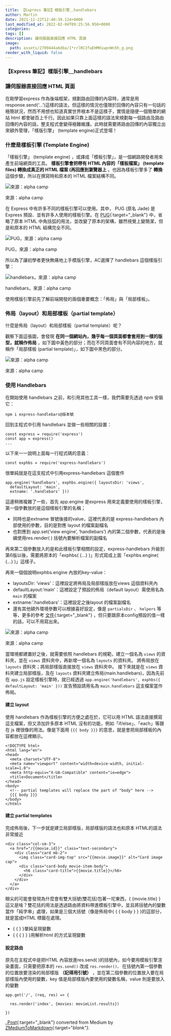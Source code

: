 ```yaml
---
title: 【Express 筆記】樣版引擎＿handlebars
author: Martin
date: 2021-12-22T12:40:39.124+0000
last_modified_at: 2022-02-04T09:25:56.958+0000
categories: 
tags: []
description: 讓伺服器直接回應 HTML 頁面
image:
  path: assets/2709444a6dba/1*rrlRC3faEHMHiwpnWn5h_g.png
render_with_liquid: false
---
```


### 【Express 筆記】樣版引擎＿handlebars
### 讓伺服器直接回應 HTML 頁面

在剛學習express 作為後端框架，規劃路由回傳的內容時，通常是用response\.send\(‘…’\)這樣的語法，但這樣的情況也僅限於回傳的內容只有一句話的極簡狀況，然而不用想也知道真實世界根本不是這樣子，實情是隨便一個簡單的網站 html 都會破百上千行。因此如果只靠上面這樣的語法來規劃每一個路由及路由回傳的內容的話，整支程式會變得極難維護。此時就需要將路由回傳的內容獨立出來額外管理，「樣版引擎」 \(template engine\)正式登場！
### 什麼是樣板引擎 \(Template Engine\)

「樣板引擎」 \(template engine\) ，或譯成「模板引擎」，是一個網路開發者用來產生前端網頁的工具。 **樣板引擎會把帶有 HTML 內容的「樣板檔案」 \(template files\) 轉換成真正的 HTML 檔案 \(再回應到瀏覽器上** 。也因為樣板引擎多了 **轉換** 這個步驟，所以在撰寫時和原本的 HTML 檔案結構不同。


![來源：alpha camp](/assets/2709444a6dba/1*rrlRC3faEHMHiwpnWn5h_g.png)

來源：alpha camp

在 Express 中有許多不同的樣板引擎可以使用。其中， PUG \(原名 Jade\) 是 Express 預設、並有許多人使用的樣板引擎。在 [PUG](https://pugjs.org/api/getting-started.html){:target="_blank"} 中，省略了原本 HTML 中角括弧的用法，並改變了原本的架構，雖然視覺上變簡潔，但是和原本的 HTML 結構完全不同。


![PUG，來源：alpha camp](/assets/2709444a6dba/1*bohccMZOnTkK4louBOPiIw.png)

PUG，來源：alpha camp

所以為了讓初學者更快無痛地上手模版引擎，AC選擇了 handlebars 這個樣版引擎：


![handlebars，來源：alpha camp](/assets/2709444a6dba/1*Otd1KjuzKnM3y_t4fqnX9g.png)

handlebars，來源：alpha camp

使用樣版引擎前先了解前端開發的兩個重要概念：「佈局」與「局部樣板」。
### 佈局（layout）和局部樣板（partial template）

什麼是佈局（layout）和局部樣板（partial template）呢？

觀察下面這張圖，會發現 **在同一個網站內，幾乎每一個頁面都會套用到一樣的版型，就稱作佈局** ，如下圖中黃色的部分；而在不同頁面會有不同內容的地方，就稱作「局部樣板 \(partial template\)」，如下圖中黑色的部分。


![來源：alpha camp](/assets/2709444a6dba/1*G8AZ2EU3oMLGEb5Yc0jh1w.png)

來源：alpha camp
### 使用 Handlebars

在開始使用 handlebars 之前，和引用其他工具一樣，我們需要先透過 npm 安裝它：
```
npm i express-handlebars@版本號
```

回到主程式中引用 handlebars 並做一些相關的設置：
```
const express = require('express')
const app = express()
...
```

以下來一一說明上面每一行程式碼的意義：
```
const exphbs = require('express-handlebars')
```

很單純就是在這支程式中引用express\-handlebars 這個套件
```
app.engine('handlebars', exphbs.engine({ layoutsDir: 'views',
  defaultLayout: 'main',
  extname: '.handlebars' }))
```

這邊稍微複雜了一些，首先 app\.engine 是express 用來定義要使用的樣板引擎，第一個參數放的是這個樣板引擎的名稱；
- 同時也是extname 冒號後接的value，這裡代表的是 express\-handlebars 內部使用的參數，目的是對應 layout 的檔案副檔名
- 也對應到 app\.set\(‘view engine’, ‘handlebars’\) 內的第二個參數，代表的是後續使用res\.render\( \) 括號內要解析檔案的副檔名


再來第二個參數放入的是和此樣板引擎相關的設定，express\-handlebars 升級到第6版以後，需要將原本的「exphbs\( \{…\} \)」形式寫成上面「exphbs\.engine\( \{…\} \)」這樣子。

再來一個個說明exphbs\.engine 內放的key\-value：
- layoutsDir: ‘views’：這裡設定將佈局及局部樣版放在views 這個資料夾內
- defaultLayout:‘main’：這裡設定了預設的佈局（default layout）需使用名為 `main` 的檔案
- extname:’\.handlebars’：這裡設定之後layout 的檔案副檔名
- 還有其他額外環境參數可以根據喜好設定，像是 `partialsDir` 、 `helpers` 等等，更多的參考 [文件](https://github.com/express-handlebars/express-handlebars#configuration-and-defaults){:target="_blank"} ，但只要跟原本config預設的值一樣的話，可以不用寫出來。



![來源：alpha camp](/assets/2709444a6dba/1*wQBgtbAxCBMGxbMVZ-tWJQ.png)

來源：alpha camp

當環境都建置好之後，就需要依照 handlebars 的規範，建立一個名為 `views` 的資料夾，並在 `views` 資料夾中，再新增一個名為 `layouts` 的資料夾。
將佈局放在 `layouts` 資料夾；將局部樣版直接放在 `views` 資料夾中。
接下來就是在 `views` 資料夾建立局部樣版，及在 `layouts` 資料夾建立佈局\(main\.handlebars\)，因為先前在 `app.js` 設定樣板引擎時，就已經透過 `app.engine('handlebars', exphbs({ defaultLayout: 'main' }))` 宣告預設請用名為 `main.handlebars` 這支檔案當作佈局。
#### 建立 layout

使用 handlebars 作為樣板引擎的方便之處在於，它可以用 HTML 語法直接撰寫這支檔案，但又添加許多原本 HTML 沒有的功能，例如「if/else」、「each」等跟在 js 裡很像的用法。像是下面用 `{{{ body }}}` 的意思，就是會把局部樣板的內容都放在這裡顯示。
```
<!DOCTYPE html>
<html lang="en">
<head>
  <meta charset="UTF-8">
  <meta name="viewport" content="width=device-width, initial-scale=1.0">
  <meta http-equiv="X-UA-Compatible" content="ie=edge">
  <title>Document</title>
</head>
<body>
  <!-- partial templates will replace the part of "body" here -->
  {{{ body }}}
</body>
</html>
```
#### 建立 partial templates

完成佈局後，下一步就是建立局部樣版，局部樣版的語法也和原本 HTML的語法非常接近
```
<div class="col-sm-3">
  <a href="/{{movie.id}}" class="text-secondary">
    <div class="card mb-2">
      <img class="card-img-top" src="{{movie.image}}" alt="Card image cap">
      <div class="card-body movie-item-body">
        <h6 class="card-title">{{movie.title}}</h6>
      </div>
    </div>
  </a>
</div>
```

眼尖的可能會發現為什麼會有雙大括號\(雙花括\)包著一坨東西，\{ \{movie\.title\} \} 這又是啥？雙花括的用法是透過路由將資料帶進模板引擎中，並且將括號內的變數當作「純字串」處理，如果是三個大括號（像是佈局中\{ \{ \{ body \} \} \}的這部分，就是當成HTML 標籤在處理。
- \{ \{ \} \}單純呈現變數
- \{ \{ \{ \} \} \}用解析html 的方式呈現變數

#### 設定路由

原先在主程式中是把HTML 內容放進res\.send\( \)的括號內，如今要用模板引擎渲染畫面，只需要把原本的 `res.send()` 改成 `res.render()，` 在括號內第一個參數的位置放要渲染的局部樣版 **（記得用引號）** ，並在第二個參數的位置放入要在局部樣版內使用的變數，key 值是局部樣版內要使用的變數名稱，value 則是要放入的變數
```
app.get('/', (req, res) => {
```
```
  res.render('index', {movies: movieList.results})
```
```
})
```



_[Post](https://medium.com/@martin87713/express-%E7%AD%86%E8%A8%98-%E6%A8%A3%E7%89%88%E5%BC%95%E6%93%8E-handlebars-2709444a6dba){:target="_blank"} converted from Medium by [ZMediumToMarkdown](https://github.com/ZhgChgLi/ZMediumToMarkdown){:target="_blank"}._
